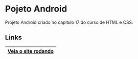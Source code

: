 
# Pojeto Android

Projeto Android criado no capitulo 17 do curso de HTML e CSS.


## Links

| [Veja o site rodando](https://lucasbrito13.github.io/projeto-android/)
| -
